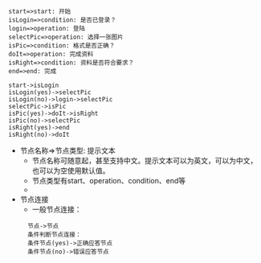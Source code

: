 ```flow
start=>start: 开始
isLogin=>condition: 是否已登录？
login=>operation: 登陆
selectPic=>operation: 选择一张图片
isPic=>condition: 格式是否正确？
doIt=>operation: 完成资料
isRight=>condition: 资料是否符合要求？
end=>end: 完成

start->isLogin
isLogin(yes)->selectPic
isLogin(no)->login->selectPic
selectPic->isPic
isPic(yes)->doIt->isRight
isPic(no)->selectPic
isRight(yes)->end
isRight(no)->doIt
```

- 节点名称=>节点类型: 提示文本
  - 节点名称可随意起，甚至支持中文。提示文本可以为英文，可以为中文，也可以为空使用默认值。
  - 节点类型有start、operation、condition、end等
  -
- 节点连接
  - 一般节点连接：
  ```
    节点->节点
    条件判断节点连接：
    条件节点(yes)->正确应答节点
    条件节点(no)->错误应答节点
  ```
